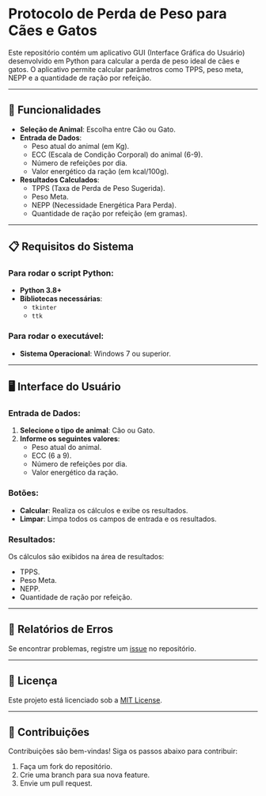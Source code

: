 # Protocolo de Perda de Peso para Cães e Gatos

Este repositório contém um aplicativo GUI (Interface Gráfica do Usuário) desenvolvido em Python para calcular a perda de peso ideal de cães e gatos. O aplicativo permite calcular parâmetros como TPPS, peso meta, NEPP e a quantidade de ração por refeição.

---

## 📝 Funcionalidades

- **Seleção de Animal**: Escolha entre Cão ou Gato.
- **Entrada de Dados**:
  - Peso atual do animal (em Kg).
  - ECC (Escala de Condição Corporal) do animal (6-9).
  - Número de refeições por dia.
  - Valor energético da ração (em kcal/100g).
- **Resultados Calculados**:
  - TPPS (Taxa de Perda de Peso Sugerida).
  - Peso Meta.
  - NEPP (Necessidade Energética Para Perda).
  - Quantidade de ração por refeição (em gramas).

---

## 📋 Requisitos do Sistema

### Para rodar o script Python:
- **Python 3.8+**
- **Bibliotecas necessárias**:
  - `tkinter`
  - `ttk`

### Para rodar o executável:
- **Sistema Operacional**: Windows 7 ou superior.

---

## 🖥️ Interface do Usuário

### Entrada de Dados:
1. **Selecione o tipo de animal**: Cão ou Gato.
2. **Informe os seguintes valores**:
   - Peso atual do animal.
   - ECC (6 a 9).
   - Número de refeições por dia.
   - Valor energético da ração.

### Botões:
- **Calcular**: Realiza os cálculos e exibe os resultados.
- **Limpar**: Limpa todos os campos de entrada e os resultados.

### Resultados:
Os cálculos são exibidos na área de resultados:
- TPPS.
- Peso Meta.
- NEPP.
- Quantidade de ração por refeição.

---

## 🐛 Relatórios de Erros

Se encontrar problemas, registre um [issue](https://github.com/usuario/protocolo-perda-peso/issues) no repositório.

---

## 📄 Licença

Este projeto está licenciado sob a [MIT License](LICENSE).

---

## 🤝 Contribuições

Contribuições são bem-vindas! Siga os passos abaixo para contribuir:
1. Faça um fork do repositório.
2. Crie uma branch para sua nova feature.
3. Envie um pull request.
